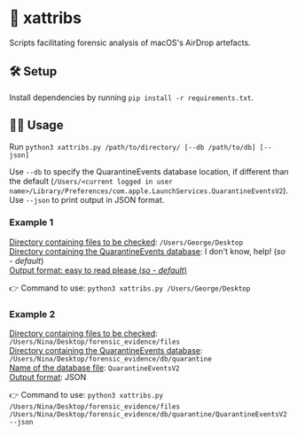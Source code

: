 # 🔎 xattribs
Scripts facilitating forensic analysis of macOS's AirDrop artefacts.

## 🛠️ Setup
Install dependencies by running `pip install -r requirements.txt`.

## 👩‍💻 Usage 
Run `python3 xattribs.py /path/to/directory/ [--db /path/to/db] [--json]`

Use `--db` to specify the QuarantineEvents database location, if different than the default (`/Users/<current logged in user name>/Library/Preferences/com.apple.LaunchServices.QuarantineEventsV2`).  
Use `--json` to print output in JSON format.

### Example 1
<ins>Directory containing files to be checked</ins>: `/Users/George/Desktop`  
<ins>Directory containing the QuarantineEvents database</ins>: I don't know, help! (_so - default_)  
<ins>Output format: easy to read please (_so - default_)  
  
👉  Command to use:
`python3 xattribs.py /Users/George/Desktop`

### Example 2
<ins>Directory containing files to be checked</ins>: `/Users/Nina/Desktop/forensic_evidence/files`  
<ins>Directory containing the QuarantineEvents database</ins>: `/Users/Nina/Desktop/forensic_evidence/db/quarantine`  
<ins>Name of the database file</ins>: `QuarantineEventsV2`  
<ins>Output format</ins>: JSON  

👉  Command to use:
`python3 xattribs.py /Users/Nina/Desktop/forensic_evidence/files /Users/Nina/Desktop/forensic_evidence/db/quarantine/QuarantineEventsV2 --json`



